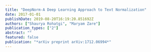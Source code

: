 ```yaml
---
title: "DeepNorm-A Deep Learning Approach to Text Normalization"
date: 2017-01-01
publishDate: 2019-08-20T16:19:20.851692Z
authors: ["Shaurya Rohatgi", "Maryam Zare"]
publication_types: ["2"]
abstract: ""
featured: false
publication: "*arXiv preprint arXiv:1712.06994*"
---
```


